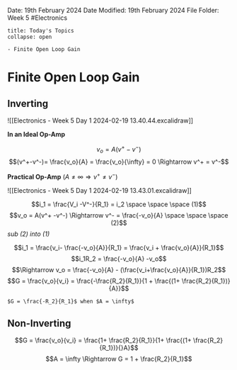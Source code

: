Date: 19th February 2024
Date Modified: 19th February 2024
File Folder: Week 5
#Electronics

```ad-abstract
title: Today's Topics
collapse: open

- Finite Open Loop Gain

```

# Finite Open Loop Gain

## Inverting

![[Electronics - Week 5 Day 1 2024-02-19 13.40.44.excalidraw]]

**In an Ideal Op-Amp**

$$v_o = A(v^+-v^-)$$
$$(v^+-v^-)= \frac{v_o}{A} = \frac{v_o}{\infty} = 0 \Rightarrow v^+ = v^-$$

**Practical Op-Amp** ($A \ne \infty \Rightarrow v^+ \ne v^-$)

![[Electronics - Week 5 Day 1 2024-02-19 13.43.01.excalidraw]]

$$i_1 = \frac{V_i -V^-}{R_1} = i_2 \space \space \space (1)$$
$$v_o = A(v^+ -v^-) \Rightarrow v^- = \frac{-v_o}{A} \space \space \space (2)$$
*sub (2) into (1)*

$$i_1 = \frac{v_i- \frac{-v_o}{A}}{R_1} = \frac{v_i + \frac{v_o}{A}}{R_1}$$
$$i_1R_2 = \frac{-v_o}{A} -v_o$$
$$\Rightarrow v_o = \frac{-v_o}{A} - (\frac{v_i+\frac{v_o}{A}}{R_1})R_2$$
$$G = \frac{v_o}{v_i} = \frac{-\frac{R_2}{R_1}}{1 + \frac{(1+ \frac{R_2}{R_1})}{A}}$$
```ad-note
$G = \frac{-R_2}{R_1}$ when $A = \infty$
```

## Non-Inverting

$$G = \frac{v_o}{v_i} = \frac{1+ \frac{R_2}{R_1}}{1+ \frac{(1+ \frac{R_2}{R_1})}{}A}$$
$$A = \infty \Rightarrow G = 1 + \frac{R_2}{R_1}$$
